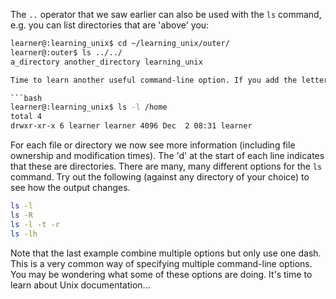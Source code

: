 
The `..` operator that we saw earlier can also be used with the `ls` command, e.g. you can list directories that are 'above' you:

```bash
learner@:learning_unix$ cd ~/learning_unix/outer/
learner@:outer$ ls ../../
a_directory another_directory learning_unix                                                                                                                  ```

Time to learn another useful command-line option. If you add the letter 'l' to the `ls` command it will give you a longer output compared to the default:

```bash
learner@:learning_unix$ ls -l /home
total 4
drwxr-xr-x 6 learner learner 4096 Dec  2 08:31 learner
```

For each file or directory we now see more information (including file ownership and modification times). The 'd' at the start of each line indicates that these are directories. There are many, many different options for the `ls` command. Try out the following (against any directory of your choice) to see how the output changes.

```bash
ls -l
ls -R
ls -l -t -r
ls -lh
```

Note that the last example combine multiple options but only use one dash. This is a very common way of specifying multiple command-line options. You may be wondering what some of these options are doing. It's time to learn about Unix documentation...
